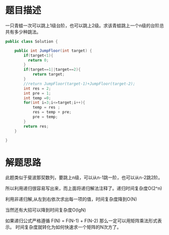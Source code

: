 题目描述
=================================
一只青蛙一次可以跳上1级台阶，也可以跳上2级。求该青蛙跳上一个n级的台阶总共有多少种跳法。

```java
public class Solution {

    public int JumpFloor(int target) {
        if(target<1){
          return 0;
        }
        if(target==1||target==2){
            return target;
        }
        //return JumpFloor(target-1)+JumpFloor(target-2);
        int res = 2;
        int pre = 1;
        int temp =0;
        for(int i=3;i<=target;i++){
            temp = res ;
            res = temp + pre;
            pre = temp;
        }
        return res;
    }
    
}
```

解题思路
==================
此题类似于斐波那契数列，要跳上n级，可以从n-1跳一阶，也可以从n-2跳2阶。

所以利用递归很容易写出来，而上面将递归解法注释了。递归时间复杂度O(2^n)

利用非递归解,从左到右依次求出每一项的值，时间复杂度降到O(N)

当然还有大招可以降到时间复杂度O(lgN) 

如果递归公式严格遵循 F(N) = F(N-1) + F(N-2) 那么一定可以用矩阵乘法形式表示。
时间复杂度就转化为如何快速求一个矩阵的N次方了。



